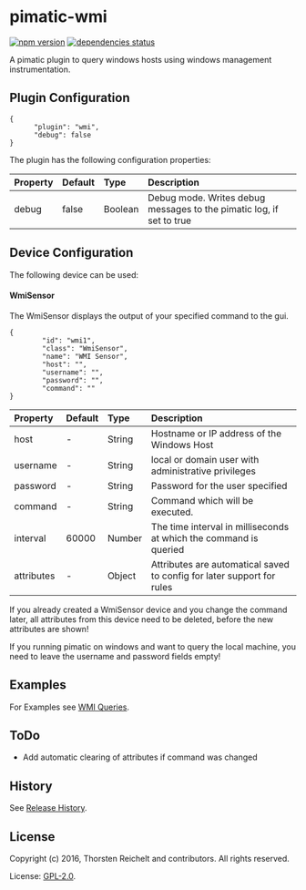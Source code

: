 # pimatic-wmi

[![npm version](https://badge.fury.io/js/pimatic-wmi.svg)](http://badge.fury.io/js/pimatic-wmi)
[![dependencies status](https://david-dm.org/thost96/pimatic-wmi/status.svg)](https://david-dm.org/thost96/pimatic-wmi)

A pimatic plugin to query windows hosts using windows management instrumentation.

## Plugin Configuration
	{
          "plugin": "wmi",
          "debug": false
    }
The plugin has the following configuration properties:

| Property          | Default  | Type    | Description                                 |
|:------------------|:---------|:--------|:--------------------------------------------|
| debug             | false    | Boolean | Debug mode. Writes debug messages to the pimatic log, if set to true |


## Device Configuration
The following device can be used:

#### WmiSensor
The WmiSensor displays the output of your specified command to the gui. 

	{
			"id": "wmi1",
			"class": "WmiSensor",
			"name": "WMI Sensor",
			"host": "",			
			"username": "",
			"password": "",
			"command": ""
	}

| Property          | Default  | Type    | Description                                 |
|:------------------|:---------|:--------|:--------------------------------------------|
| host              | -        | String  | Hostname or IP address of the Windows Host|
| username 			| - 	   | String  | local or domain user with administrative privileges |
| password 			| - 	   | String  | Password for the user specified |
| command 			| - 	   | String  | Command which will be executed.  |
| interval 			| 60000    | Number  | The time interval in milliseconds  at which the command is queried |
| attributes		| -		   | Object  | Attributes are automatical saved to config for later support for rules | 

If you already created a WmiSensor device and you change the command later, all attributes from this device need to be deleted, before the new attributes are shown!

If you running pimatic on windows and want to query the local machine, you need to leave the username and password fields empty!

## Examples

For Examples see [WMI Queries](https://github.com/thost96/pimatic-wmi/blob/master/Examples.md).

## ToDo

* Add automatic clearing of attributes if command was changed

## History

See [Release History](https://github.com/thost96/pimatic-wmi/blob/master/History.md).

## License 

Copyright (c) 2016, Thorsten Reichelt and contributors. All rights reserved.

License: [GPL-2.0](https://github.com/thost96/pimatic-wmi/blob/master/LICENSE).